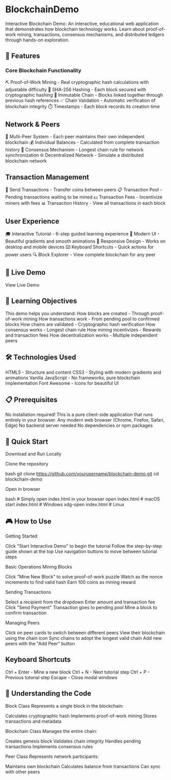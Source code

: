 # BlockchainDemo
Interactive Blockchain Demo: An interactive, educational web application that demonstrates how blockchain technology works. Learn about proof-of-work mining, transactions, consensus mechanisms, and distributed ledgers through hands-on exploration.

## 🌟 Features
### Core Blockchain Functionality
⛏️ Proof-of-Work Mining - Real cryptographic hash calculations with adjustable difficulty
🔐 SHA-256 Hashing - Each block secured with cryptographic hashing
🔗 Immutable Chain - Blocks linked together through previous hash references
✅ Chain Validation - Automatic verification of blockchain integrity
⏱️ Timestamps - Each block records its creation time

## Network & Peers
👥 Multi-Peer System - Each peer maintains their own independent blockchain
💰 Individual Balances - Calculated from complete transaction history
🔄 Consensus Mechanism - Longest chain rule for network synchronization
🌐 Decentralized Network - Simulate a distributed blockchain network

## Transaction Management
💸 Send Transactions - Transfer coins between peers
📋 Transaction Pool - Pending transactions waiting to be mined
💵 Transaction Fees - Incentivize miners with fees
📊 Transaction History - View all transactions in each block

## User Experience
🎓 Interactive Tutorial - 6-step guided learning experience
🎨 Modern UI - Beautiful gradients and smooth animations
📱 Responsive Design - Works on desktop and mobile devices
⌨️ Keyboard Shortcuts - Quick actions for power users
🔍 Block Explorer - View complete blockchain for any peer

## 🚀 Live Demo
View Live Demo

## 🎯 Learning Objectives
This demo helps you understand:
How blocks are created - Through proof-of-work mining
How transactions work - From pending pool to confirmed blocks
How chains are validated - Cryptographic hash verification
How consensus works - Longest chain rule
How mining incentivizes - Rewards and transaction fees
How decentralization works - Multiple independent peers

## 🛠️ Technologies Used
HTML5 - Structure and content
CSS3 - Styling with modern gradients and animations
Vanilla JavaScript - No frameworks, pure blockchain implementation
Font Awesome - Icons for beautiful UI

## 📋 Prerequisites
No installation required! This is a pure client-side application that runs entirely in your browser.
Any modern web browser (Chrome, Firefox, Safari, Edge)
No backend server needed
No dependencies or npm packages

## 🏃 Quick Start
Download and Run Locally

Clone the repository

bash   git clone https://github.com/yourusername/blockchain-demo.git
   cd blockchain-demo

Open in browser

bash   # Simply open index.html in your browser
   open index.html  # macOS
   start index.html # Windows
   xdg-open index.html # Linux

## 🎮 How to Use
Getting Started

Click "Start Interactive Demo" to begin the tutorial
Follow the step-by-step guide shown at the top
Use navigation buttons to move between tutorial steps

Basic Operations
Mining Blocks

Click "Mine New Block" to solve proof-of-work puzzle
Watch as the nonce increments to find valid hash
Earn 100 coins as mining reward

Sending Transactions

Select a recipient from the dropdown
Enter amount and transaction fee
Click "Send Payment"
Transaction goes to pending pool
Mine a block to confirm transaction

Managing Peers

Click on peer cards to switch between different peers
View their blockchain using the chain icon
Sync chains to adopt the longest valid chain
Add new peers with the "Add Peer" button

## Keyboard Shortcuts
Ctrl + Enter - Mine a new block
Ctrl + N - Next tutorial step
Ctrl + P - Previous tutorial step
Escape - Close modal windows
    
## 🧪 Understanding the Code
Block Class
Represents a single block in the blockchain:

Calculates cryptographic hash
Implements proof-of-work mining
Stores transactions and metadata

Blockchain Class
Manages the entire chain:

Creates genesis block
Validates chain integrity
Handles pending transactions
Implements consensus rules

Peer Class
Represents network participants:

Maintains own blockchain
Calculates balance from transactions
Can sync with other peers
